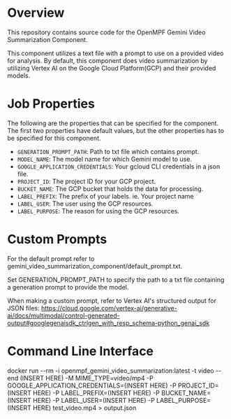 # Overview

This repository contains source code for the OpenMPF Gemini Video Summarization Component.

This component utilizes a text file with a prompt to use on a provided video for analysis. By default, this component does video summarization by utilizing Vertex AI on the Google Cloud Platform(GCP) and their provided models.

# Job Properties

The following are the properties that can be specified for the component. The first two properties have default values, but the other properties has to be specified for this component.

- `GENERATION_PROMPT_PATH`: Path to txt file which contains prompt.
- `MODEL_NAME`: The model name for which Gemini model to use.
- `GOOGLE_APPLICATION_CREDENTIALS`: Your gcloud CLI credentials in a json file.
- `PROJECT_ID`: The project ID for your GCP project.
- `BUCKET_NAME`: The GCP bucket that holds the data for processing.
- `LABEL_PREFIX`: The prefix of your labels. ie. Your project name
- `LABEL_USER`: The user using the GCP resources.
- `LABEL_PURPOSE`: The reason for using the GCP resources.

# Custom Prompts

For the default prompt refer to gemini_video_summarization_component/default_prompt.txt. 

Set GENERATION_PROMPT_PATH to specify the path to a txt file containing a generation prompt to provide the model. 

When making a custom prompt, refer to Vertex AI's structured output for JSON files: https://cloud.google.com/vertex-ai/generative-ai/docs/multimodal/control-generated-output#googlegenaisdk_ctrlgen_with_resp_schema-python_genai_sdk

# Command Line Interface

docker run --rm -i openmpf_gemini_video_summarization:latest -t video --end (INSERT HERE) -M MIME_TYPE=video/mp4 -P GOOGLE_APPLICATION_CREDENTIALS=(INSERT HERE) -P PROJECT_ID=(INSERT HERE) -P LABEL_PREFIX=(INSERT HERE) -P BUCKET_NAME=(INSERT HERE) -P LABEL_USER=(INSERT HERE) -P LABEL_PURPOSE=(INSERT HERE) test_video.mp4 > output.json
